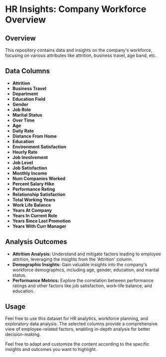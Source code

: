 # HR Insights: Company Workforce Overview

## Overview
This repository contains data and insights on the company's workforce, focusing on various attributes like attrition, business travel, age band, etc.

## Data Columns 
- **Attrition**
- **Business Travel**
- **Department**
- **Education Field**
- **Gender**
- **Job Role**
- **Marital Status**
- **Over Time**
- **Age**
- **Daily Rate**
- **Distance From Home**
- **Education**
- **Environment Satisfaction**
- **Hourly Rate**
- **Job Involvement**
- **Job Level**
- **Job Satisfaction**
- **Monthly Income**
- **Num Companies Worked**
- **Percent Salary Hike**
- **Performance Rating**
- **Relationship Satisfaction**
- **Total Working Years**
- **Work Life Balance**
- **Years At Company**
- **Years In Current Role**
- **Years Since Last Promotion**
- **Years With Curr Manager**

## Analysis Outcomes
- **Attrition Analysis:** Understand and mitigate factors leading to employee attrition, leveraging the insights from the 'Attrition' column.
- **Demographic Insights:** Gain valuable insights into the company's workforce demographics, including age, gender, education, and marital status.
- **Performance Metrics:** Explore the correlation between performance ratings and other factors like job satisfaction, work-life balance, and education.

## Usage
Feel free to use this dataset for HR analytics, workforce planning, and exploratory data analysis. The selected columns provide a comprehensive view of employee-related factors, enabling in-depth analysis for better decision-making.

Feel free to adapt and customize the content according to the specific insights and outcomes you want to highlight.
